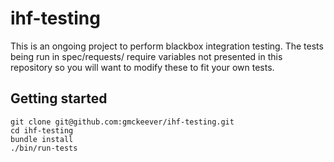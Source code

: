 # ihf-testing

This is an ongoing project to perform blackbox integration testing. The tests being run in spec/requests/ require variables not presented in this repository so you will want to modify these to fit your own tests.

## Getting started

    git clone git@github.com:gmckeever/ihf-testing.git
    cd ihf-testing
    bundle install
    ./bin/run-tests

